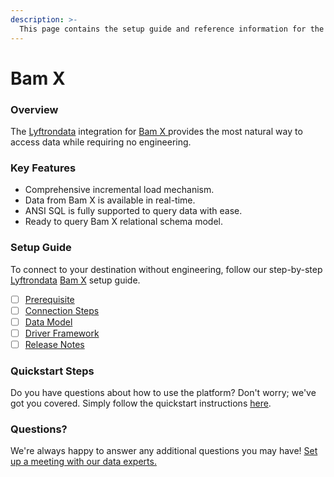 ```yaml
---
description: >-
  This page contains the setup guide and reference information for the Bam X source connector.
---
```


# Bam X

### Overview

The [Lyftrondata](https://www.lyftrondata.com/) integration for [Bam X](https://www.lyftrondata.com/integration/bam-x/)[ ](https://www.lyftrondata.com/integration/bam-x/)provides the most natural way to access data while requiring no engineering.

### Key Features

* Comprehensive incremental load mechanism.
* Data from Bam X is available in real-time.&#x20;
* ANSI SQL is fully supported to query data with ease.
* Ready to query Bam X relational schema model.

### Setup Guide

To connect to your destination without engineering, follow our step-by-step [Lyftrondata](https://www.lyftrondata.com/)  [Bam X](https://www.lyftrondata.com/integration/bam-x/) setup guide.

* [ ] [Prerequisite](../../marketing-analytics/bam-x/prerequisite.md)
* [ ] [Connection Steps](../../marketing-analytics/bam-x/connection-steps.md)
* [ ] [Data Model](../../marketing-analytics/bam-x/data-model/)
* [ ] [Driver Framework](../../marketing-analytics/bam-x/driver-framework/)
* [ ] [Release Notes](../../marketing-analytics/bam-x/release-notes.md)

### Quickstart Steps

Do you have questions about how to use the platform? Don't worry; we've got you covered. Simply follow the quickstart instructions [here](../../../quickstart-steps.md).

### Questions? <a href="#questions" id="questions"></a>

We're always happy to answer any additional questions you may have! [Set up a meeting with our data experts.](https://www.lyftrondata.com/book-a-meeting/)

